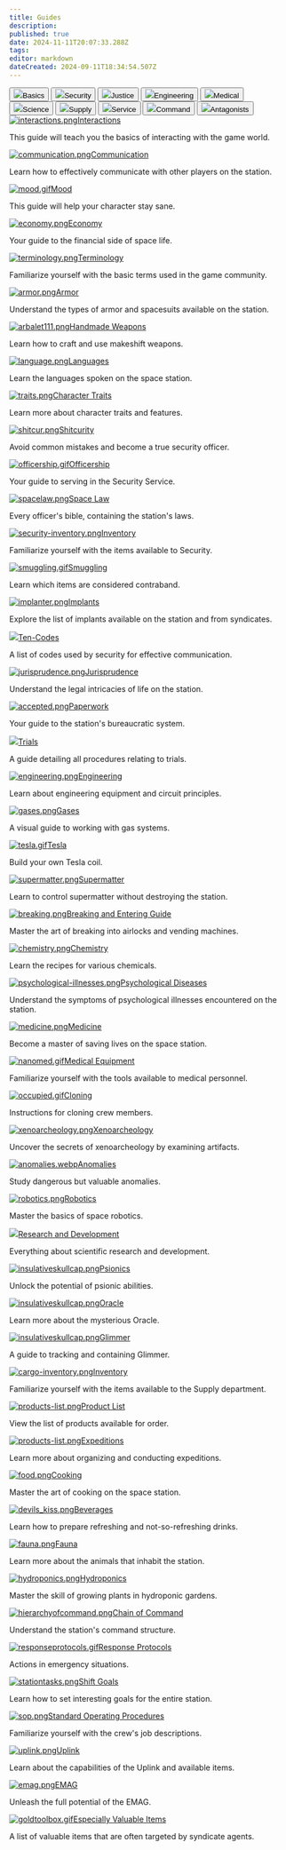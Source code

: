 ```yaml
---
title: Guides
description: 
published: true
date: 2024-11-11T20:07:33.288Z
tags: 
editor: markdown
dateCreated: 2024-09-11T18:34:54.507Z
---
```


<div class="maincontainer">
  <div class="buttoncontainer">
    <button id="buttonbas"><img src="/guides/no_id.png">Basics</button>
    <button id="buttonsec"><img src="/guides/warden's_icon.png">Security</button>
    <button id="buttonjust"><img src="/guides/lawyer.png">Justice</button>
    <button id="buttoneng"><img src="/guides/engineer's_icon.png">Engineering</button>
    <button id="buttonmed"><img src="/guides/doctor's_icon.png">Medical</button>
    <button id="buttonrnd"><img src="/guides/scientist's_icon.png">Science</button>
    <button id="buttoncar"><img src="/guides/shaftminer's_icon.png">Supply</button>
    <button id="buttonser"><img src="/guides/libranian's_icon.png">Service</button>
    <button id="buttoncom"><img src="/guides/captaim's_icon.png">Command</button>
    <button id="buttonant"><img src="/guides/wanted.png">Antagonists</button>
  </div>
  <div class="content-container">
    <div class="content-table" id="bas">
      <a href="/guides/interactions"><img src="/guides/interactions.png" alt="interactions.png" class="zoom"/>Interactions</a>
      <p>This guide will teach you the basics of interacting with the game world.</p>
      <a href="/guides/communication"><img src="/guides/communication.png" alt="communication.png" class="zoom"/>Communication</a>
      <p>Learn how to effectively communicate with other players on the station.</p>
      <a href="/guides/mood"><img src="/guides/mood.gif" alt="mood.gif" class="zoom"/>Mood</a>
      <p>This guide will help your character stay sane.</p>
      <a href="/guides/economy"><img src="/guides/economy.png" alt="economy.png" class="zoom"/>Economy</a>
      <p>Your guide to the financial side of space life.</p>
      <a href="/guides/terminology"><img src="/guides/terminology.png" alt="terminology.png" class="zoom"/>Terminology</a>
      <p>Familiarize yourself with the basic terms used in the game community.</p>
      <a href="/guides/armor" class="is-internal-link is-valid-page"><img src="/guides/armor.png" alt="armor.png" class="zoom"/>Armor</a>
      <p>Understand the types of armor and spacesuits available on the station.</p>
      <a href="/guides/handmadeweapons"><img src="/guides/arbalet111.png" alt="arbalet111.png" class="zoom"/>Handmade Weapons</a>
      <p>Learn how to craft and use makeshift weapons.</p>
      <a href="/guides/language"><img src="/guides/language.png" alt="language.png" class="zoom"/>Languages</a>
      <p>Learn the languages spoken on the space station.</p>
      <a href="/guides/traits"><img src="/guides/traits.png" alt="traits.png" class="zoom"/>Character Traits</a>
      <p>Learn more about character traits and features.</p>
    </div>
    <div class="content-table" id="sec">
      <a href="/guides/shitcurity"><img src="/guides/shitcur.png" alt="shitcur.png" class="zoom"/>Shitcurity</a>
      <p>Avoid common mistakes and become a true security officer.</p>
      <a href="/guides/officership"><img src="/guides/officership.gif" alt="officership.gif" class="zoom"/>Officership</a>
      <p>Your guide to serving in the Security Service.</p>
      <a href="/spacelaw"><img src="/guides/spacelaw.png" alt="spacelaw.png" class="zoom"/>Space Law</a>
      <p>Every officer's bible, containing the station's laws.</p>
      <a href="/guides/securityinventory"><img src="/guides/security-inventory.png" alt="security-inventory.png" class="zoom"/>Inventory</a>
      <p>Familiarize yourself with the items available to Security.</p>
      <a href="/guides/smuggling"><img src="/guides/smuggling.gif" alt="smuggling.gif" class="zoom"/>Smuggling</a>
      <p>Learn which items are considered contraband.</p>
      <a href="/guides/implants"><img src="/guides/implanter.png" alt="implanter.png" class="zoom"/>Implants</a>
      <p>Explore the list of implants available on the station and from syndicates.</p>
      <!--<a href="/guides/weapon-module"><img src="/guides/light.png" alt="implanter.png" />Weapon Modules</a>
      <p>Learn about weapon modules and their effects.</p>-->
      <a href="/roles/securityservicedepartment/tencodes"><img src="/guides/helmet.png" class="zoom"/>Ten-Codes</a>
      <p>A list of codes used by security for effective communication.</p>
    </div>
<div class="content-table" id="just">
  <a href="/guides/jurisprudence" class="is-internal-link is-valid-page"><img src="/guides/jurisprudence.png" alt="jurisprudence.png" class="zoom"/>Jurisprudence</a>
  <p>Understand the legal intricacies of life on the station.</p>
  <a href="/guides/bureaucracy"><img src="/guides/accepted.png" alt="accepted.png" class="zoom"/>Paperwork</a>
  <p>Your guide to the station's bureaucratic system.</p>
  <a href="/guides/trial_procedure"><img src="/roles/justice/gavel.png" class="zoom"/>Trials</a>
  <p>A guide detailing all procedures relating to trials.</p>
</div>
<div class="content-table" id="eng">
  <a href="/guides/engineering"><img src="/guides/engineering.png" alt="engineering.png" class="zoom"/>Engineering</a>
  <p>Learn about engineering equipment and circuit principles.</p>
  <a href="/guides/pipes"><img src="/guides/gases.png" alt="gases.png" class="zoom"/>Gases</a>
  <p>A visual guide to working with gas systems.</p>
  <a href="/guides/tesla"><img src="/guides/tesla.gif" alt="tesla.gif" class="zoom"/>Tesla</a>
  <p>Build your own Tesla coil.</p>
  <a href="/guides/supermatter"><img src="/guides/supermatter.png" alt="supermatter.png" class="zoom"/>Supermatter</a>
  <p>Learn to control supermatter without destroying the station.</p>
  <a href="/guides/breaking"><img src="/guides/breaking.png" alt="breaking.png" class="zoom"/>Breaking and Entering Guide</a>
  <p>Master the art of breaking into airlocks and vending machines.</p>
</div>
<div class="content-table" id="med">
  <a href="/guides/chemistry"><img src="/guides/chemistry.png" alt="chemistry.png" class="zoom"/>Chemistry</a>
  <p>Learn the recipes for various chemicals.</p>
  <a href="/guides/psychologicaldiseases"><img src="/guides/psychology.png" alt="psychological-illnesses.png" class="zoom"/>Psychological Diseases</a>
  <p>Understand the symptoms of psychological illnesses encountered on the station.</p>
  <a href="/guides/medicine"><img src="/guides/medicine.png" alt="medicine.png" class="zoom"/>Medicine</a>
  <p>Become a master of saving lives on the space station.</p>
  <a href="/guides/medicalequipment"><img src="/guides/nanomed1.gif" alt="nanomed.gif" class="zoom"/>Medical Equipment</a>
  <p>Familiarize yourself with the tools available to medical personnel.</p>
  <a href="/guides/cloning"><img src="/guides/occupied.gif" alt="occupied.gif" class="zoom"/>Cloning</a>
  <p>Instructions for cloning crew members.</p>
</div>
<div class="content-table" id="rnd">
  <a href="/guides/xenoarcheology"><img src="/guides/xenoarcheology.png" alt="xenoarcheology.png" class="zoom"/>Xenoarcheology</a>
  <p>Uncover the secrets of xenoarcheology by examining artifacts.</p>
  <a href="/guides/anomalies"><img src="/guides/anomalies.webp" alt="anomalies.webp" class="zoom"/>Anomalies</a>
  <p>Study dangerous but valuable anomalies.</p>
  <a href="/guides/robotics"><img src="/guides/robotics.png" alt="robotics.png" class="zoom"/>Robotics</a>
  <p>Master the basics of space robotics.</p>
  <a href="/guides/researchanddevelopment"><img src="/guides/research_console.png" class="zoom"/>Research and Development</a>
  <p>Everything about scientific research and development.</p>
  <a href="/guides/psionics"><img src="/guides/insulativeskullcap.png" alt="insulativeskullcap.png" class="zoom"/>Psionics</a>
  <p>Unlock the potential of psionic abilities.</p>
  <a href="/guides/oracle" class="is-internal-link is-valid-page"><img src="/guides/the_oracle.png" alt="insulativeskullcap.png" class="min-zoom"/>Oracle</a>
  <p>Learn more about the mysterious Oracle.</p>
  <a href="/guides/glimmer" class="is-internal-link is-valid-page"><img src="/guides/sophicgrammateus.png" alt="insulativeskullcap.png" class="min-zoom"/>Glimmer</a>
  <p>A guide to tracking and containing Glimmer.</p>
</div>
<div class="content-table" id="car">
  <a href="/guides/cargoinventory"><img src="/guides/cargo-inventory.png" alt="cargo-inventory.png" class="zoom"/>Inventory</a>
  <p>Familiarize yourself with the items available to the Supply department.</p>
  <a href="/guides/listofproducts"><img src="/guides/products-list.png" alt="products-list.png" class="zoom"/>Product List</a>
  <p>View the list of products available for order.</p>
  <a href="/guides/expeditions"><img src="/guides/expeditions_console.png" alt="products-list.png" class="zoom"/>Expeditions</a>
  <p>Learn more about organizing and conducting expeditions.</p>
</div>
<div class="content-table" id="ser">
  <a href="/guides/food"><img src="/guides/food.png" alt="food.png"  class="zoom"/>Cooking</a>
  <p>Master the art of cooking on the space station.</p>
  <a href="/guides/beverages"><img src="/guides/devils_kiss.png" alt="devils_kiss.png" class="zoom"/>Beverages</a>
  <p>Learn how to prepare refreshing and not-so-refreshing drinks.</p>
  <a href="/guides/fauna"><img src="/guides/fauna.png" alt="fauna.png" class="zoom"/>Fauna</a>
  <p>Learn more about the animals that inhabit the station.</p>
  <a href="/guides/hydroponics"> <img src="/guides/wheat.png" alt="hydroponics.png" class="zoom"/>Hydroponics</a>
  <p>Master the skill of growing plants in hydroponic gardens.</p>
</div>
<div class="content-table" id="com">
  <a href="/guides/hierarchyofcommand"><img src="/guides/hierarchyofcommand.png" alt="hierarchyofcommand.png" class="zoom"/>Chain of Command</a>
  <p>Understand the station's command structure.</p>
  <a href="/guides/responseprotocols"><img src="/guides/responseprotocols.gif" alt="responseprotocols.gif" class="zoom"/>Response Protocols</a>
  <p>Actions in emergency situations.</p>
  <a href="/guides/stationtasks"><img src="/guides/stationtasks.png" alt="stationtasks.png" class="zoom"/>Shift Goals</a>
  <p>Learn how to set interesting goals for the entire station.</p>
  <a href="/standardoperatingprocedures"><img src="/guides/sop32.png" alt="sop.png" class="zoom"/>Standard Operating Procedures</a>
  <p>Familiarize yourself with the crew's job descriptions.</p>
</div>
<div class="content-table" id="ant">
  <a href="/guides/uplink"><img src="/guides/uplink/oldradio.gif" alt="uplink.png" class="zoom"/>Uplink</a>
  <p>Learn about the capabilities of the Uplink and available items.</p>
  <a href="/guides/emag"><img src="/guides/uplink/emag.gif" alt="emag.png" class="zoom"/>EMAG</a>
  <p>Unleash the full potential of the EMAG.</p>
  <a href="/guides/especiallyvaluableitems"><img src="/guides/goldtoolbox.gif" alt="goldtoolbox.gif" id="toolbox-image" class="zoom">Especially Valuable Items</a>
  <p>A list of valuable items that are often targeted by syndicate agents.</p>
</div>
  </div>
</div>